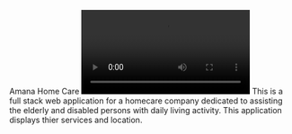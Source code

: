 Amana Home Care
<video src="images/AmanaHomeCare.mov"> </video>
This is a full stack web application for a homecare company dedicated to assisting the elderly and disabled persons with daily living activity. This application displays thier services and location. 
